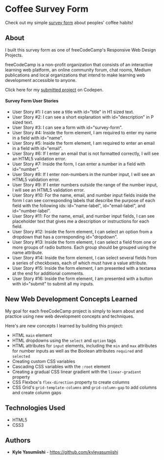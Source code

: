 # Coffee Survey Form

Check out my simple <a href="">survey form</a> about peoples' coffee habits!

## About

I built this survey form as one of freeCodeCamp's Responsive Web Design Projects.

freeCodeCamp is a non-profit organization that consists of an interactive learning web platform, an online community forum, chat rooms, Medium publications and local organizations that intend to make learning web development accessible to anyone.

Click here for my <a href="https://codepen.io/kyleyasumiishi/pen/ERKYYN">submitted project</a> on Codepen.

#### Survey Form User Stories

- User Story #1: I can see a title with id="title" in H1 sized text.
- User Story #2: I can see a short explanation with id="description" in P sized text.
- User Story #3: I can see a form with id="survey-form".
- User Story #4: Inside the form element, I am required to enter my name in a field with id="name".
- User Story #5: Inside the form element, I am required to enter an email in a field with id="email".
- User Story #6: If I enter an email that is not formatted correctly, I will see an HTML5 validation error.
- User Story #7: Inside the form, I can enter a number in a field with id="number".
- User Story #8: If I enter non-numbers in the number input, I will see an HTML5 validation error.
- User Story #9: If I enter numbers outside the range of the number input, I will see an HTML5 validation error.
- User Story #10: For the name, email, and number input fields inside the form I can see corresponding labels that describe the purpose of each field with the following ids: id="name-label", id="email-label", and id="number-label".
- User Story #11: For the name, email, and number input fields, I can see placeholder text that gives me a description or instructions for each field.
- User Story #12: Inside the form element, I can select an option from a dropdown that has a corresponding id="dropdown".
- User Story #13: Inside the form element, I can select a field from one or more groups of radio buttons. Each group should be grouped using the name attribute.
- User Story #14: Inside the form element, I can select several fields from a series of checkboxes, each of which must have a value attribute.
- User Story #15: Inside the form element, I am presented with a textarea at the end for additional comments.
- User Story #16: Inside the form element, I am presented with a button with id="submit" to submit all my inputs.

## New Web Development Concepts Learned

My goal for each freeCodeCamp project is simply to learn about and practice using new web development concepts and techniques.

Here's are new concepts I learned by building this project:

* HTML <code>main</code> element
* HTML dropdowns using the <code>select</code> and <code>option</code> tags
* HTML attributes for <code>input</code> elements, including the <code>min</code> and <code>max</code> attributes for number inputs as well as the Boolean attributes <code>required</code> and <code>selected</code>
* Creating custom CSS variables
* Cascading CSS variables with the <code>:root</code> element
* Creating a gradual CSS linear gradient with the <code>linear-gradient</code> property
* CSS Flexbox's <code>flex-direction</code> property to create columns
* CSS Grid's <code>grid-template-columns</code> and <code>grid-column-gap</code> to add columns and create column gaps

## Technologies Used

* HTML5
* CSS3

## Authors

* **Kyle Yasumiishi** - https://github.com/kyleyasumiishi
